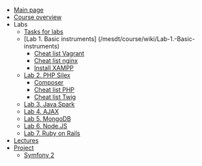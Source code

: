 - [Main page](/mesdt/course/wiki)     
- [Course overview](/mesdt/course/wiki/Course-overview) 
- Labs
	- [Tasks for labs](/mesdt/course/wiki/Tasks-for-labs)  
	- [Lab 1. Basic instruments]    (/mesdt/course/wiki/Lab-1.-Basic-instruments) 
	    - [Cheat list Vagrant](/mesdt/course/wiki/Cheat-list-Vagrant) 
	    - [Cheat list nginx](/mesdt/course/wiki/Cheat-list-nginx)
	    - [Install XAMPP](/mesdt/course/wiki/Install-XAMPP) 
	- [Lab 2. PHP Silex](/mesdt/course/wiki/Lab-2.-PHP-Silex)
 	    - [Composer](/mesdt/course/wiki/Composer) 
	    - [Cheat list PHP](/mesdt/course/wiki/Cheat-list-PHP)
	    - [Cheat list Twig](/mesdt/course/wiki/Cheat-list-Twig)  
	- [Lab 3. Java Spark](/mesdt/course/wiki/Lab-3.-Java-Spark) 
	- [Lab 4. AJAX](/mesdt/course/wiki/Lab-4.-AJAX) 
	- [Lab 5. MongoDB](/mesdt/course/wiki/Lab-5.-MongoDB) 
	- [Lab 6. Node.JS](/mesdt/course/wiki/Lab-6.-Node.JS) 
	- [Lab 7. Ruby on Rails](/mesdt/course/wiki/Lab-7.-Ruby-on-Rails) 
- [Lectures](/mesdt/course/wiki/Lectures) 
- [Project](/mesdt/course/wiki/Project)  
	- [Symfony 2](/mesdt/course/wiki/Symfony-2) 
    

   
      